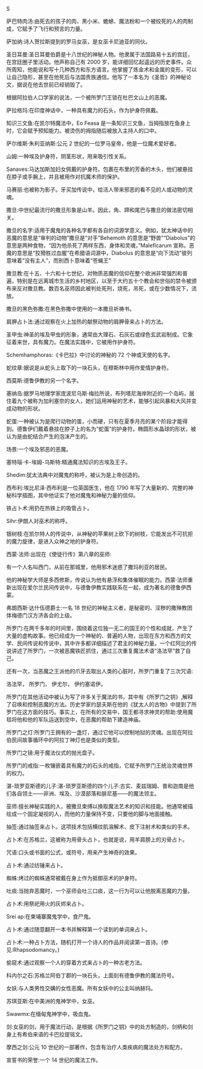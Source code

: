 

S

萨巴特肉汤:由死去的孩子的肉、黑小米、蟾蜍、魔法粉和一个被绞死的人的肉制成，它赋予了飞行和预言的力量。

萨加纳:诗人贺拉斯提到的罗马女巫，是女巫卡尼迪亚的同伙。

圣日耳曼:圣日耳曼伯爵是十八世纪的神秘人物。他隶属于法国路易十五的宫廷，在宫廷圈子里活动。他声称自己有 2000 岁，能详细回忆起遥远的历史事件。众所周知，他能说和写十几种西方和东方语言。他掌握了炼金术和金属的变形，可以让自己隐形，甚至在他死后与法国贵族通信。他写了一本名为《圣哲》的神秘论文，据说在他去世前已经销毁了。

根据阿拉伯人口学家的说法，一个被所罗门王锁在杜巴文山上的恶魔。

萨拉格玛:在印度神话中，一种具有魔力的石头，作为护身符佩戴。

知识三文鱼:在凯尔特魔法中，Eo Feasa 是一条知识三文鱼，当拇指放在鱼身上时，它会赋予预知能力。被烫伤的拇指随后被放入主持人的口中。

萨尔维斯·朱利亚纳斯:公元 2 世纪的一位罗马皇帝，他是一位魔术爱好者。

山姆:一种埃及护身符，阴茎形状，用来吸引性关系。

Sanaves:马达加斯加妇女佩戴的护身符。包裹在布里的芳香的木头，他们被悬挂在脖子或手腕上，并且被用作对抗魔术师的保护。

马赛丽:也被称为影子。牙买加传说中，给活人带来邪恶的看不见的人或动物的灵魂。

撒旦:中世纪最流行的撒旦形象是山羊。因此，角、蹄和尾巴与撒旦的做法密切相关。

撒旦的名字:适用于魔鬼的各种名字都有各自的词源学意义。例如，犹太神话中的恶魔的意思是“审判的动物”撒旦是“对手”Behemoth 的意思是“野兽”“Diabolus”的意思是两种食物，“因为他杀死了两样东西，身体和灵魂，”Maleficarum 宣称。恶魔的意思是“狡猾胜过血腥”在希腊语词源中，Diabolus 的意思是“向下流动”彼列意味着“没有主人”，而别西卜意味着“苍蝇王”

撒旦教:在十五、十六和十七世纪，对物质恶魔的信仰在整个欧洲非常强烈和普遍，特别是在远离城市生活的乡村地区，以至于大约五十个教会和世俗的禁令被颁布来反对撒旦教。数百名巫师因此被判处死刑，烧死，吊死，或在少数情况下，流放。

撒旦的黑色弥撒:在黑色弥撒中使用的一本撒旦祈祷书。

肩胛占卜法:通过观察在火上加热的献祭动物的肩胛骨来占卜的方法。

圣甲虫:神圣的埃及甲虫的形象，通常由大理石、石灰石或绿色玄武岩制成。它象征着来世，具有魔力。在魔法实践中，它被用作护身符。

Schemhamphoras:《卡巴拉》中讨论的神秘的 72 个神或天使的名字。

蛇纹章:据说是从蛇头上取下的一块石头，在穆斯林中用作爱情护身符。

西莫斯:德鲁伊教的另一个名字。

塞纳岛:据罗马地理学家庞波尼乌斯·梅拉所说，布列塔尼海岸附近的一个岛屿，居住着九个被称为加利塞奈的女人，她们运用神秘的艺术，能够引起风暴和大风并变成动物的形状。

蛇蛋:一种被认为是爬行动物的蛋，小而硬，只有在夏季月亮的某个阶段才能得到。德鲁伊们戴着悬挂在脖子上的名为“蛇蛋”的护身符。椭圆形水晶球的形状，被认为是由蛇结合产生的泡沫产生的。

场景:一个埃及邪恶的恶魔。

塞特瑙·卡-埃姆-乌斯特:精通魔法知识的古埃及王子。

Shedim:犹太法典中对魔鬼的称呼，被认为是上帝创造的。

西布利:埃比尼泽·西布利是一位英国医生，他在 1790 年写了大量新的、完整的神秘科学插图，其中他证实了他对魔鬼和神秘力量的信仰。

铁占卜术:用扔在热铁上的吸管占卜。

Sihr:伊朗人对巫术的称呼。

银树枝:在凯尔特人的传说中，从神秘的苹果树上砍下的树枝，它能发出不可抗拒的魔力旋律，是进入众神之地的护身符。

西蒙·法师:出现在《使徒行传》第八章的巫师:

有一个人名叫西门，从前在那城里，他用邪术迷惑了撒玛利亚的居民。

他的神秘学大师是多西修斯，传说认为他有悬浮和集体催眠的能力。西蒙·法师重新出现在爱尔兰民间传说中，与德鲁伊教实践联系在一起，成为著名的德鲁伊西蒙。

弗朗西斯·达什伍德爵士:一名 18 世纪的神秘主义者，是秘密的、淫秽的撒殚教团体梅德门汉方济各会的上级。

所罗门:在两千多年的时间里，围绕着这位独一无二的国王的个性和成就，产生了大量的虚构故事。他已经成为一个神秘的、普遍的人物，出现在东方和西方的文学、民间传说和传说中，其中许多都详细描述了君主的神秘力量。一个红阿比的传说讲述了所罗门，一次被恶魔铁匠抓住，通过三次重复魔法术语“洛法罕”救了自己。

还有一次，当恶魔之王派他的爪牙去取出人类的心脏时，所罗门重复了三次咒语:

洛法罕，
所罗门，
伊尤尔，
伊约塞诺伊。

所罗门在其他活动中被认为写了许多关于魔法的书，其中有《所罗门之钥》,解释了召唤和控制恶魔的方法。历史学家约瑟夫斯在他的《犹太人的古物》中提到了所罗门在这方面的技巧。事实上，在所有的交易中，国王都寻求神灵的帮助:使用魔毯将他和他的军队运送到空中，在恶魔的帮助下建造神庙。

所罗门之灯:所罗门王拥有的一盏灯，通过它他可以控制地狱的灵魂。出现在阿拉伯民间故事循环中的阿拉丁神灯也是类似的类型。

所罗门之镜:用于魔法仪式的抛光盘子。

所罗门的戒指:一枚镶嵌着具有魔力的石头的戒指，它赋予所罗门王统治灵魂世界的权力。

湛-琐罗亚斯德的儿子:湛-琐罗亚斯德的四个儿子:古实、麦兹瑞姆、普和迦南是他们各自领土——非洲、埃及、沙漠部落和腓尼基——的魔法领主。

巫师:擅长神秘实践的人，被撒旦束缚以换取魔法艺术的知识和技能。他通常被描绘成一个固定凝视的人，而他的力量保持不变，只要他的脚与地面接触。

抽签:通过抽签来占卜。这项技术包括横纹肌溶解术、皮下注射术和类似的手术。

占卜术:在苏格兰，这被称为用骨头占卜，也就是说，用羊肩膀上的刃骨占卜。

咒语:口头或书面的公式，或符号，用来产生神奇的效果。

占卜术:通过纺锤来占卜。

蜘蛛:烤过的蜘蛛通常被戴在身上作为抵御巫术的护身符。

吐痰:当抛弃恶魔时，一个巫师会吐三口痰，这一行为可以让他脱离恶魔的力量。

占卜术:用祭祀用火的灰烬来占卜。

Srei ap:在柬埔寨魔鬼学中，食尸鬼。

占卜术:通过随意翻开一本书并解释第一个读到的单词来占卜。

占卜术:一种占卜方法，随机打开一个诗人的作品并阅读第一首诗。(参见:Rhapsodomancy。)

偷窥术:通过观察一个人的穿着方式来占卜的一种古老方法。

科内尔之石:苏格兰阿伯丁郡的一块石头，上面刻有德鲁伊教的魔法符号。

女妖:与人类男性交媾的女性恶魔。所有女妖中的公主叫纳赫玛。

苏琪亚斯:在中美洲的鬼神学中，女巫。

Swawmx:在缅甸鬼神学中，吸血鬼。

剑:女巫的剑，用于魔法行动，是根据《所罗门之钥》中的处方制造的，剑柄和剑身上有希伯来语的卡巴拉提铭文。

摩西之剑:公元 10 世纪的一部著作，包含有治疗人类疾病的魔法处方和配方。

宣誓书的荣誉:一个 14 世纪的魔法工作。